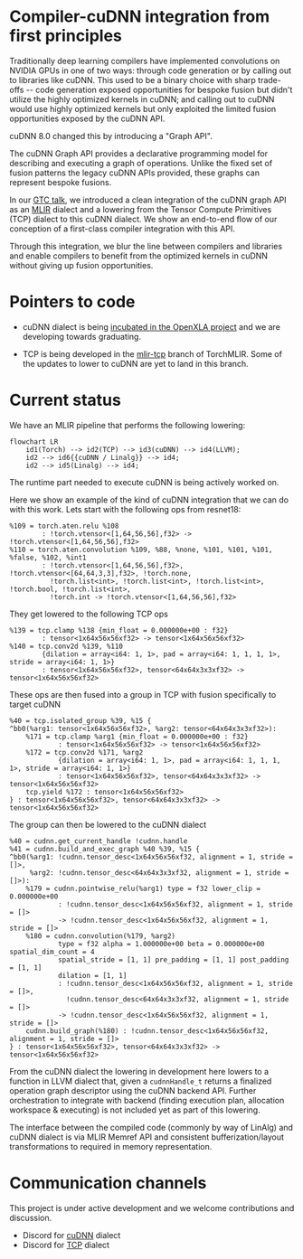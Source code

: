# Compiler-cuDNN integration from first principles

Traditionally deep learning compilers have implemented convolutions on NVIDIA
GPUs in one of two ways: through code generation or by calling out to libraries
like cuDNN.  This used to be a binary choice with sharp trade-offs -- code
generation exposed opportunities for bespoke fusion but didn't utilize the
highly optimized kernels in cuDNN; and calling out to cuDNN would use highly
optimized kernels but only exploited the limited fusion opportunities exposed by
the cuDNN API.

cuDNN 8.0 changed this by introducing a "Graph API".

The cuDNN Graph API provides a declarative programming model for describing and
executing a graph of operations. Unlike the fixed set of fusion patterns the
legacy cuDNN APIs provided, these graphs can represent bespoke fusions.

In our [GTC talk](https://www.nvidia.com/gtc/session-catalog/#/session/1666649153910001zb6Z),
we introduced a clean integration of the cuDNN graph API as an
[MLIR](https://mlir.llvm.org/) dialect and a lowering from the Tensor Compute
Primitives (TCP) dialect to this cuDNN dialect. We show an end-to-end flow of
our conception of a first-class compiler integration with this API.

Through this integration, we blur the line between compilers and libraries and
enable compilers to benefit from the optimized kernels in cuDNN without giving
up fusion opportunities.


# Pointers to code

* cuDNN dialect is being [incubated in the OpenXLA project](https://github.com/iree-org/iree-samples/cudnn-dialect)
and we are developing towards graduating.

* TCP is being developed in the
[mlir-tcp](https://github.com/llvm/torch-mlir/tree/mlir-tcp) branch of
TorchMLIR. Some of the updates to lower to cuDNN are yet to land in this
branch.

# Current status

We have an MLIR pipeline that performs the following lowering:

```mermaid
flowchart LR
    id1(Torch) --> id2(TCP) --> id3(cuDNN) --> id4(LLVM);
    id2 --> id6{{cuDNN / Linalg}} --> id4;      
    id2 --> id5(Linalg) --> id4;  
```

The runtime part needed to execute cuDNN is being actively worked on.

Here we show an example of the kind of cuDNN integration that we can do with
this work. Lets start with the following ops from resnet18:

```mlir
%109 = torch.aten.relu %108
        : !torch.vtensor<[1,64,56,56],f32> -> !torch.vtensor<[1,64,56,56],f32>
%110 = torch.aten.convolution %109, %88, %none, %101, %101, %101, %false, %102, %int1
        : !torch.vtensor<[1,64,56,56],f32>, !torch.vtensor<[64,64,3,3],f32>, !torch.none,
          !torch.list<int>, !torch.list<int>, !torch.list<int>, !torch.bool, !torch.list<int>,
          !torch.int -> !torch.vtensor<[1,64,56,56],f32>
```

They get lowered to the following TCP ops

```mlir
%139 = tcp.clamp %138 {min_float = 0.000000e+00 : f32}
        : tensor<1x64x56x56xf32> -> tensor<1x64x56x56xf32>
%140 = tcp.conv2d %139, %110 
        {dilation = array<i64: 1, 1>, pad = array<i64: 1, 1, 1, 1>, stride = array<i64: 1, 1>}
        : tensor<1x64x56x56xf32>, tensor<64x64x3x3xf32> -> tensor<1x64x56x56xf32>
```

These ops are then fused into a group in TCP with fusion specifically to target cuDNN

```mlir
%40 = tcp.isolated_group %39, %15 {
^bb0(%arg1: tensor<1x64x56x56xf32>, %arg2: tensor<64x64x3x3xf32>):
    %171 = tcp.clamp %arg1 {min_float = 0.000000e+00 : f32}
            : tensor<1x64x56x56xf32> -> tensor<1x64x56x56xf32>
    %172 = tcp.conv2d %171, %arg2
            {dilation = array<i64: 1, 1>, pad = array<i64: 1, 1, 1, 1>, stride = array<i64: 1, 1>}
            : tensor<1x64x56x56xf32>, tensor<64x64x3x3xf32> -> tensor<1x64x56x56xf32>
    tcp.yield %172 : tensor<1x64x56x56xf32>
} : tensor<1x64x56x56xf32>, tensor<64x64x3x3xf32> -> tensor<1x64x56x56xf32>
```

The group can then be lowered to the cuDNN dialect

```mlir
%40 = cudnn.get_current_handle !cudnn.handle
%41 = cudnn.build_and_exec_graph %40 %39, %15 {
^bb0(%arg1: !cudnn.tensor_desc<1x64x56x56xf32, alignment = 1, stride = []>,
     %arg2: !cudnn.tensor_desc<64x64x3x3xf32, alignment = 1, stride = []>):
    %179 = cudnn.pointwise_relu(%arg1) type = f32 lower_clip = 0.000000e+00
            : !cudnn.tensor_desc<1x64x56x56xf32, alignment = 1, stride = []>
            -> !cudnn.tensor_desc<1x64x56x56xf32, alignment = 1, stride = []>
    %180 = cudnn.convolution(%179, %arg2)
            type = f32 alpha = 1.000000e+00 beta = 0.000000e+00 spatial_dim_count = 4
            spatial_stride = [1, 1] pre_padding = [1, 1] post_padding = [1, 1]
            dilation = [1, 1]
            : !cudnn.tensor_desc<1x64x56x56xf32, alignment = 1, stride = []>,
              !cudnn.tensor_desc<64x64x3x3xf32, alignment = 1, stride = []>
            -> !cudnn.tensor_desc<1x64x56x56xf32, alignment = 1, stride = []>
    cudnn.build_graph(%180) : !cudnn.tensor_desc<1x64x56x56xf32, alignment = 1, stride = []>
} : tensor<1x64x56x56xf32>, tensor<64x64x3x3xf32> -> tensor<1x64x56x56xf32>
```

From the cuDNN dialect the lowering in development here lowers to a function
in LLVM dialect that, given a `cudnnHandle_t` returns a finalized operation
graph descriptor using the cuDNN backend API. Further orchestration to
integrate with backend (finding execution plan, allocation workspace &
executing) is not included yet as part of this lowering.

The interface between the compiled code (commonly by way of LinAlg) and cuDNN
dialect is via MLIR Memref API and consistent bufferization/layout
transformations to required in memory representation.

# Communication channels

This project is under active development and we welcome contributions and
discussion.

* Discord for [cuDNN](https://discord.gg/HeGBk8Jk) dialect
* Discord for [TCP](https://discord.gg/DjwgYMnj) dialect
